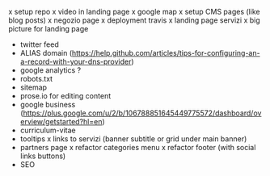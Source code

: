 x setup repo
x video in landing page
x google map
x setup CMS pages (like blog posts)
x negozio page
x deployment travis
x landing page servizi
x big picture for landing page
- twitter feed
- ALIAS domain (https://help.github.com/articles/tips-for-configuring-an-a-record-with-your-dns-provider)
- google analytics ?
- robots.txt
- sitemap
- prose.io for editing content
- google business (https://plus.google.com/u/2/b/106788851645449775572/dashboard/overview/getstarted?hl=en)
- curriculum-vitae
- tooltips
x links to servizi (banner subtitle or grid under main banner)
- partners page
x refactor categories menu
x refactor footer (with social links buttons)
- SEO